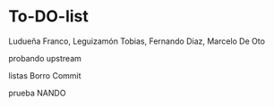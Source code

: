 # To-DO-list

Ludueña Franco, Leguizamón Tobias, Fernando Diaz, Marcelo De Oto

probando upstream

listas
Borro Commit


prueba NANDO
